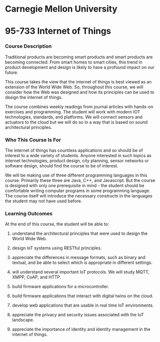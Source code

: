# Carnegie Mellon University

# 95-733 Internet of Things

### Course Description

Traditional products are becoming smart products and smart products are becoming
connected. From smart homes to smart cities, this trend in product development
and design is likely to have a profound impact on our future.

This course takes the view that the internet of things is best viewed as an extension
of the World Wide Web. So, throughout this course, we will consider how the Web was
designed and how its principles can be used to design the internet of things.

The course combines weekly readings from journal articles with hands-on
exercises and programming. The student will work with modern IOT technologies,
standards, and platforms. We will connect sensors and actuators to the cloud
but we will do so in a way that is based on sound architectural principles.

### Who This Course Is For

The internet of things has countless applications and so should be of interest to a wide variety of students. Anyone interested in such topics as internet technologies, product design, city planning, sensor networks or software design, should find the course to be of interest.

We will be making use of three different programming languages in this course. Primarily these three are Java, C++, and Javascript. But the course is designed with only one prerequisite in mind - the student should be comfortable writing computer programs in some programming language. The course itself will introduce the necessary constructs in the languages the student may not have used before.

### Learning Outcomes

At the end of this course, the student will be able to:

1. understand the architectural principles that were used to design the World Wide Web.

2. design IoT systems using RESTful principles.

3. appreciate the differences in message formats, such as binary and textual, and be able to select which is appropriate in different settings.

4. will understand several important IoT protocols. We will study MQTT, XMPP, CoAP, and HTTP.

5. build firmware applications for a microcontroller.

6. build firmware applications that interact with digital twins on the cloud.

7. develop web applications that are usable in real time IoT environments.

8. appreciate the privacy and security issues associated with the IoT landscape.

9. appreciate the importance of identity and identity management in the internet of things.
